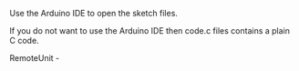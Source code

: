 Use the  Arduino IDE to open the sketch files.

If you do not want to use the Arduino IDE then code.c files contains a plain C code.

RemoteUnit - 
